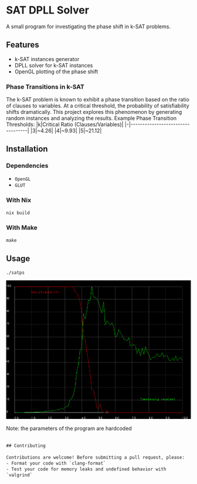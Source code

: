 # SAT DPLL Solver

A small program for investigating the phase shift in k-SAT problems.

## Features

- k-SAT instances generator
- DPLL solver for k-SAT instances
- OpenGL plotting of the phase shift

### Phase Transitions in k-SAT

The k-SAT problem is known to exhibit a phase transition based on the ratio of clauses to variables. At a critical threshold, the probability of satisfiability shifts dramatically. This project explores this phenomenon by generating random instances and analyzing the results.
Example Phase Transition Thresholds:
|k|Critical Ratio (Clauses/Variables)|
|-|----------------------------------|
|3|~4.26|
|4|~9.93|
|5|~21.12|

## Installation
### Dependencies
- `OpenGL`
- `GLUT`

### With Nix
```shell
nix build
```

### With Make
```shell
make
```

## Usage

```shell
./satps
```

![Visualization of the resulting plot](./result.png)

Note: the parameters of the program are hardcoded
```

## Contributing

Contributions are welcome! Before submitting a pull request, please:
- Format your code with `clang-format`
- Test your code for memory leaks and undefined behavior with `valgrind`
